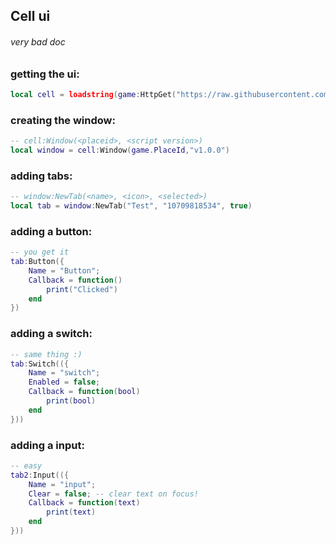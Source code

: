 ## Cell ui
###### very bad doc

### getting the ui:
```lua
local cell = loadstring(game:HttpGet("https://raw.githubusercontent.com/SkireScripts/Cell/refs/heads/main/GUI/cell.lua"))()
```
### creating the window:
```lua
-- cell:Window(<placeid>, <script version>)
local window = cell:Window(game.PlaceId,"v1.0.0")
```
### adding tabs:
```lua
-- window:NewTab(<name>, <icon>, <selected>)
local tab = window:NewTab("Test", "10709818534", true)
```
### adding a button:
```lua
-- you get it
tab:Button({
    Name = "Button";
    Callback = function()
        print("Clicked")
    end
})
```
### adding a switch:
```lua
-- same thing :)
tab:Switch(({
    Name = "switch";
    Enabled = false;
    Callback = function(bool)
        print(bool)
    end
}))
```
### adding a input:
```lua
-- easy
tab2:Input(({
    Name = "input";
    Clear = false; -- clear text on focus!
    Callback = function(text)
        print(text)
    end
}))
```
